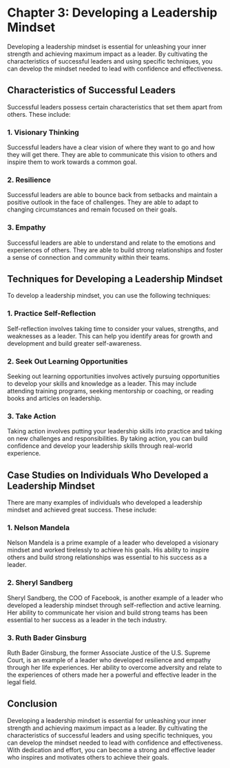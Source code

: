 Chapter 3: Developing a Leadership Mindset
==========================================

Developing a leadership mindset is essential for unleashing your inner strength and achieving maximum impact as a leader. By cultivating the characteristics of successful leaders and using specific techniques, you can develop the mindset needed to lead with confidence and effectiveness.

Characteristics of Successful Leaders
-------------------------------------

Successful leaders possess certain characteristics that set them apart from others. These include:

### 1. Visionary Thinking

Successful leaders have a clear vision of where they want to go and how they will get there. They are able to communicate this vision to others and inspire them to work towards a common goal.

### 2. Resilience

Successful leaders are able to bounce back from setbacks and maintain a positive outlook in the face of challenges. They are able to adapt to changing circumstances and remain focused on their goals.

### 3. Empathy

Successful leaders are able to understand and relate to the emotions and experiences of others. They are able to build strong relationships and foster a sense of connection and community within their teams.

Techniques for Developing a Leadership Mindset
----------------------------------------------

To develop a leadership mindset, you can use the following techniques:

### 1. Practice Self-Reflection

Self-reflection involves taking time to consider your values, strengths, and weaknesses as a leader. This can help you identify areas for growth and development and build greater self-awareness.

### 2. Seek Out Learning Opportunities

Seeking out learning opportunities involves actively pursuing opportunities to develop your skills and knowledge as a leader. This may include attending training programs, seeking mentorship or coaching, or reading books and articles on leadership.

### 3. Take Action

Taking action involves putting your leadership skills into practice and taking on new challenges and responsibilities. By taking action, you can build confidence and develop your leadership skills through real-world experience.

Case Studies on Individuals Who Developed a Leadership Mindset
--------------------------------------------------------------

There are many examples of individuals who developed a leadership mindset and achieved great success. These include:

### 1. Nelson Mandela

Nelson Mandela is a prime example of a leader who developed a visionary mindset and worked tirelessly to achieve his goals. His ability to inspire others and build strong relationships was essential to his success as a leader.

### 2. Sheryl Sandberg

Sheryl Sandberg, the COO of Facebook, is another example of a leader who developed a leadership mindset through self-reflection and active learning. Her ability to communicate her vision and build strong teams has been essential to her success as a leader in the tech industry.

### 3. Ruth Bader Ginsburg

Ruth Bader Ginsburg, the former Associate Justice of the U.S. Supreme Court, is an example of a leader who developed resilience and empathy through her life experiences. Her ability to overcome adversity and relate to the experiences of others made her a powerful and effective leader in the legal field.

Conclusion
----------

Developing a leadership mindset is essential for unleashing your inner strength and achieving maximum impact as a leader. By cultivating the characteristics of successful leaders and using specific techniques, you can develop the mindset needed to lead with confidence and effectiveness. With dedication and effort, you can become a strong and effective leader who inspires and motivates others to achieve their goals.
